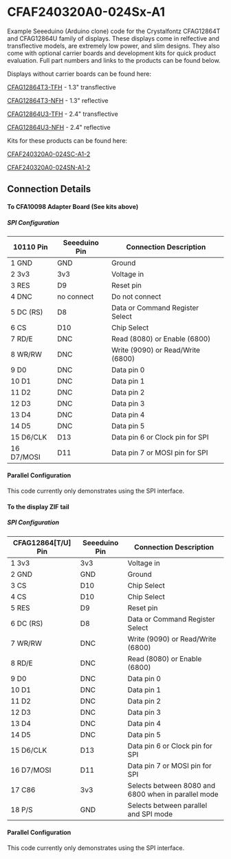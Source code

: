 # CFAF240320A0-024Sx-A1

Example Seeeduino (Arduino clone) code for the Crystalfontz CFAG12864T and CFAG12864U family of displays. These displays come in relfective and transflective models, are extremely low power, and slim designs. They also come with optional carrier boards and development kits for quick product evaluation. Full part numbers and links to the products can be found below.

Displays without carrier boards can be found here:

[CFAG12864T3-TFH](https://www.crystalfontz.com/product/cfag12864t3tfh) - 1.3" transflective

[CFAG12864T3-NFH](https://www.crystalfontz.com/product/cfag12864t3nfh) - 1.3" reflective

[CFAG12864U3-TFH](https://www.crystalfontz.com/product/cfag12864u3tfh) - 2.4" transflective

[CFAG12864U3-NFH](https://www.crystalfontz.com/product/cfag12864u3nfh) - 2.4" reflective
  
Kits for these products can be found here:  

[CFAF240320A0-024SC-A1-2](https://www.crystalfontz.com/product/cfaf240320a0024sca12)

[CFAF240320A0-024SN-A1-2](https://www.crystalfontz.com/product/cfaf240320a0024sna12)

## Connection Details
#### To CFA10098 Adapter Board (See kits above)
##### SPI Configuration
| 10110 Pin         | Seeeduino Pin | Connection Description            
|-------------------|---------------|-----------------------------------
| 1  GND            | GND           | Ground
| 2  3v3            | 3v3           | Voltage in
| 3  RES            | D9            | Reset pin
| 4  DNC            | no connect    | Do not connect
| 5  DC (RS)        | D8            | Data or Command Register Select
| 6  CS             | D10           | Chip Select
| 7  RD/E           | DNC           | Read (8080) or Enable (6800)
| 8  WR/RW          | DNC           | Write (9090) or Read/Write (6800)
| 9  D0             | DNC           | Data pin 0
| 10 D1             | DNC           | Data pin 1
| 11 D2             | DNC           | Data pin 2
| 12 D3             | DNC           | Data pin 3
| 13 D4             | DNC           | Data pin 4
| 14 D5             | DNC           | Data pin 5
| 15 D6/CLK         | D13           | Data pin 6 or Clock pin for SPI
| 16 D7/MOSI        | D11           | Data pin 7 or MOSI pin for SPI

#### Parallel Configuration
This code currently only demonstrates using the SPI interface.


#### To the display ZIF tail
##### SPI Configuration
| CFAG12864[T/U] Pin  | Seeeduino Pin | Connection Description            
|---------------------|---------------|-----------------------------------
| 1  3v3              | 3v3           | Voltage in
| 2  GND              | GND           | Ground
| 3  CS               | D10           | Chip Select
| 4  CS               | D10           | Chip Select
| 5  RES              | D9            | Reset pin
| 6  DC (RS)          | D8            | Data or Command Register Select
| 7  WR/RW            | DNC           | Write (9090) or Read/Write (6800)
| 8  RD/E             | DNC           | Read (8080) or Enable (6800)
| 9  D0               | DNC           | Data pin 0
| 10 D1               | DNC           | Data pin 1
| 11 D2               | DNC           | Data pin 2
| 12 D3               | DNC           | Data pin 3
| 13 D4               | DNC           | Data pin 4
| 14 D5               | DNC           | Data pin 5
| 15 D6/CLK           | D13           | Data pin 6 or Clock pin for SPI
| 16 D7/MOSI          | D11           | Data pin 7 or MOSI pin for SPI
| 17 C86              | 3v3           | Selects between 8080 and 6800 when in parallel mode
| 18 P/S              | GND           | Selects between parallel and SPI mode

#### Parallel Configuration
This code currently only demonstrates using the SPI interface.
